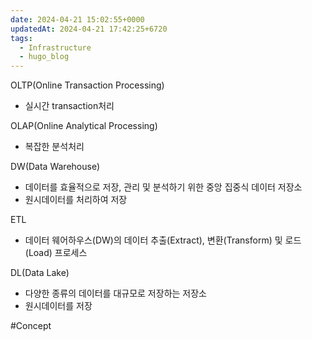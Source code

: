 ```yaml
---
date: 2024-04-21 15:02:55+0000
updatedAt: 2024-04-21 17:42:25+6720
tags:
  - Infrastructure
  - hugo_blog
---
```

OLTP(Online Transaction Processing)
- 실시간 transaction처리

OLAP(Online Analytical Processing)
- 복잡한 분석처리

DW(Data Warehouse)
- 데이터를 효율적으로 저장, 관리 및 분석하기 위한 중앙 집중식 데이터 저장소
- 원시데이터를 처리하여 저장

ETL
- 데이터 웨어하우스(DW)의 데이터 추출(Extract), 변환(Transform) 및 로드(Load) 프로세스

DL(Data Lake)
- 다양한 종류의 데이터를 대규모로 저장하는 저장소
- 원시데이터를 저장

#Concept 